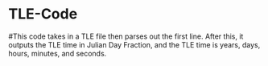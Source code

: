 # TLE-Code
#This code takes in a TLE file then parses out the first line. After this, it outputs the TLE time in Julian Day Fraction, and the TLE
time is years, days, hours, minutes, and seconds.
